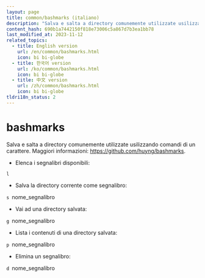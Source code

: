 ```yaml
---
layout: page
title: common/bashmarks (italiano)
description: "Salva e salta a directory comunemente utilizzate usilizzando comandi di un carattere."
content_hash: 690b1a7442150f818e73006c5a867d7b3ea1bb78
last_modified_at: 2023-11-12
related_topics:
  - title: English version
    url: /en/common/bashmarks.html
    icon: bi bi-globe
  - title: 한국어 version
    url: /ko/common/bashmarks.html
    icon: bi bi-globe
  - title: 中文 version
    url: /zh/common/bashmarks.html
    icon: bi bi-globe
tldri18n_status: 2
---
```

# bashmarks

Salva e salta a directory comunemente utilizzate usilizzando comandi di un carattere.
Maggiori informazioni: <https://github.com/huyng/bashmarks>.

- Elenca i segnalibri disponibili:

`l`

- Salva la directory corrente come segnalibro:

`s `<span class="tldr-var badge badge-pill bg-dark-lm bg-white-dm text-white-lm text-dark-dm font-weight-bold">nome_segnalibro</span>

- Vai ad una directory salvata:

`g `<span class="tldr-var badge badge-pill bg-dark-lm bg-white-dm text-white-lm text-dark-dm font-weight-bold">nome_segnalibro</span>

- Lista i contenuti di una directory salvata:

`p `<span class="tldr-var badge badge-pill bg-dark-lm bg-white-dm text-white-lm text-dark-dm font-weight-bold">nome_segnalibro</span>

- Elimina un segnalibro:

`d `<span class="tldr-var badge badge-pill bg-dark-lm bg-white-dm text-white-lm text-dark-dm font-weight-bold">nome_segnalibro</span>
